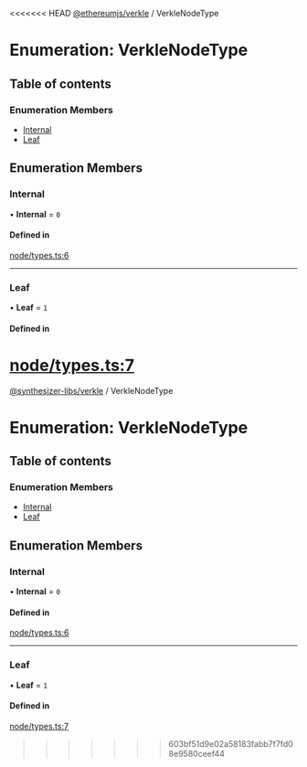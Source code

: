 <<<<<<< HEAD
[@ethereumjs/verkle](../README.md) / VerkleNodeType

# Enumeration: VerkleNodeType

## Table of contents

### Enumeration Members

- [Internal](VerkleNodeType.md#internal)
- [Leaf](VerkleNodeType.md#leaf)

## Enumeration Members

### Internal

• **Internal** = ``0``

#### Defined in

[node/types.ts:6](https://github.com/ethereumjs/ethereumjs-monorepo/blob/master/packages/verkle/src/node/types.ts#L6)

___

### Leaf

• **Leaf** = ``1``

#### Defined in

[node/types.ts:7](https://github.com/ethereumjs/ethereumjs-monorepo/blob/master/packages/verkle/src/node/types.ts#L7)
=======
[@synthesizer-libs/verkle](../README.md) / VerkleNodeType

# Enumeration: VerkleNodeType

## Table of contents

### Enumeration Members

- [Internal](VerkleNodeType.md#internal)
- [Leaf](VerkleNodeType.md#leaf)

## Enumeration Members

### Internal

• **Internal** = ``0``

#### Defined in

[node/types.ts:6](https://github.com/ethereumjs/ethereumjs-monorepo/blob/master/packages/verkle/src/node/types.ts#L6)

___

### Leaf

• **Leaf** = ``1``

#### Defined in

[node/types.ts:7](https://github.com/ethereumjs/ethereumjs-monorepo/blob/master/packages/verkle/src/node/types.ts#L7)
>>>>>>> 603bf51d9e02a58183fabb7f7fd08e9580ceef44
